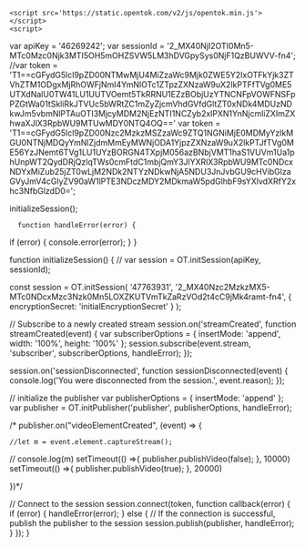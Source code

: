 <html>
  <head></head>
  <body>
    <div id='myPublisherDiv'></div>
    <div id='subscribersDiv'></div>


    <script src='https://static.opentok.com/v2/js/opentok.min.js'></script>
    <script>
var apiKey = '46269242';
var sessionId = '2_MX40NjI2OTI0Mn5-MTc0Mzc0Njk3MTI5OH5mOHZSVW5LM3hDVGpySys0NjF1QzBUWVV-fn4';
//var token = 'T1==cGFydG5lcl9pZD00NTMwMjU4MiZzaWc9Mjk0ZWE5Y2IxOTFkYjk3ZTVhZTM1ODgxMjRhOWFjNmI4YmNlOTc1ZTpzZXNzaW9uX2lkPTFfTVg0ME5UTXdNalU0TW41LU1UUTVOemt5TkRRNU1EZzBObjUzYTNCNFpVOWFNSFpPZGtWa01tSkliRkJTVUc5bWRtZC1mZyZjcmVhdGVfdGltZT0xNDk4MDUzNDkwJm5vbmNlPTAuOTI3MjcyMDM2NjEzNTI1NCZyb2xlPXN1YnNjcmliZXImZXhwaXJlX3RpbWU9MTUwMDY0NTQ4OQ=='
var token = 'T1==cGFydG5lcl9pZD00Nzc2MzkzMSZzaWc9ZTQ1NGNiMjE0MDMyYzlkMGU0NTNjMDQyYmNlZjdmMmEyMWNjODA1YjpzZXNzaW9uX2lkPTJfTVg0ME56YzJNemt6TVg1LU1UYzBORGN4TXpjM056azBNbjVMT1haS1VUVm1Ua1phUnpWT2QydDRjQzlqTWs0cmFtdC1mbjQmY3JlYXRlX3RpbWU9MTc0NDcxNDYxMiZub25jZT0wLjM2NDk2NTYzNDkwNjA5NDU3JnJvbGU9cHVibGlzaGVyJmV4cGlyZV90aW1lPTE3NDczMDY2MDkmaW5pdGlhbF9sYXlvdXRfY2xhc3NfbGlzdD0=';


initializeSession();

      function handleError(error) {
  if (error) {
    console.error(error);
  }
}

function initializeSession() {
 // var session = OT.initSession(apiKey, sessionId);

 const session = OT.initSession(
  '47763931',
  '2_MX40Nzc2MzkzMX5-MTc0NDcxMzc3Nzk0Mn5LOXZKUTVmTkZaRzVOd2t4cC9jMk4ramt-fn4',
  {
    encryptionSecret: 'initialEncryptionSecret'
  }
);

  // Subscribe to a newly created stream
  session.on('streamCreated', function streamCreated(event) {
    var subscriberOptions = {
      insertMode: 'append',
      width: '100%',
      height: '100%'
    };
    session.subscribe(event.stream, 'subscriber', subscriberOptions, handleError);
  });

  session.on('sessionDisconnected', function sessionDisconnected(event) {
    console.log('You were disconnected from the session.', event.reason);
  });

  // initialize the publisher
  var publisherOptions = {
    insertMode: 'append'
  };
  var publisher = OT.initPublisher('publisher', publisherOptions, handleError);

 /* publisher.on("videoElementCreated", (event) => {

    //let m = event.element.captureStream();
   // console.log(m)
    setTimeout(() =>{
      publisher.publishVideo(false);
    }, 10000)
    setTimeout(() =>{
      publisher.publishVideo(true);
    }, 20000)

  })*/


  // Connect to the session
  session.connect(token, function callback(error) {
    if (error) {
      handleError(error);
    } else {
      // If the connection is successful, publish the publisher to the session
      session.publish(publisher, handleError);
    }
  });
}
                                       </script>
                                       </html>

